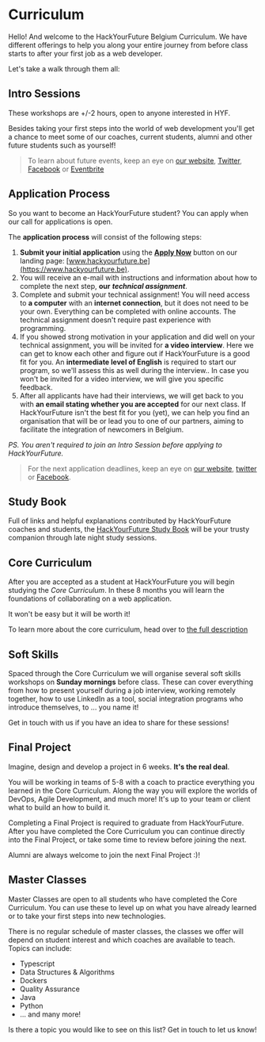 # Curriculum

Hello! And welcome to the HackYourFuture Belgium Curriculum. We have different offerings to help you along your entire journey from before class starts to after your first job as a web developer.

Let's take a walk through them all:

## Intro Sessions

These workshops are +/-2 hours, open to anyone interested in HYF.

Besides taking your first steps into the world of web development you'll get a chance to meet some of our coaches, current students, alumni and other future students such as yourself!

> To learn about future events, keep an eye on [our website](https://hackyourfuture.be), [Twitter](https://twitter.com/HackYFutureBE), [Facebook](https://www.facebook.com/HackYFutureBE/) or [Eventbrite](https://www.eventbrite.be/o/hackyourfuture-belgium-17962288989)

## Application Process

So you want to become an HackYourFuture student? You can apply when our call for applications is open.  
  
The **application process** will consist of the following steps:

1. **Submit your initial application** using the [**Apply Now**](https://hackyourfuture.be/) button on our landing page: [www.hackyourfuture.be](https://www.hackyourfuture.be). 
2. You will receive an e-mail with instructions and information about how to complete the next step, **our** _**technical assignment**_. 
3. Complete and submit your technical assignment! You will need access to **a computer** with an **internet connection**, but it does not need to be your own. Everything can be completed with online accounts. The technical assignment doesn't require past experience with programming. 
4. If you showed strong motivation in your application and did well on your technical assignment, you will be invited for **a video interview**. Here we can get to know each other and figure out if HackYourFuture is a good fit for you. An **intermediate level of English** is required to start our program, so we'll assess this as well during the interview.. In case you won't be invited for a video interview, we will give you specific feedback. 
5. After all applicants have had their interviews, we will get back to you with **an email stating whether you are accepted** for our next class. If HackYourFuture isn't the best fit for you \(yet\), we can help you find an organisation that will be or lead you to one of our partners, aiming to facilitate the integration of newcomers in Belgium.

_PS. You aren't required to join an Intro Session before applying to HackYourFuture._

> For the next application deadlines, keep an eye on [our website](https://hackyourfuture.be), [twitter](https://twitter.com/HackYFutureBE) or [Facebook](https://www.facebook.com/HackYFutureBE/).

## Study Book

Full of links and helpful explanations contributed by HackYourFuture coaches and students, the [HackYourFuture Study Book](https://hackyourfuture.github.io/study) will be your trusty companion through late night study sessions.

## Core Curriculum

After you are accepted as a student at HackYourFuture you will begin studying the _Core Curriculum_. In these 8 months you will learn the foundations of collaborating on a web application.

It won't be easy but it will be worth it!

To learn more about the core curriculum, head over to [the full description](https://home.hackyourfuture.be/curriculum/core)

## Soft Skills

Spaced through the Core Curriculum we will organise several soft skills workshops on **Sunday mornings** before class. These can cover everything from how to present yourself during a job interview, working remotely together, how to use LinkedIn as a tool, social integration programs who introduce themselves, to ... you name it!

Get in touch with us if you have an idea to share for these sessions!

## Final Project

Imagine, design and develop a project in 6 weeks. **It's the real deal**.

You will be working in teams of 5-8 with a coach to practice everything you learned in the Core Curriculum. Along the way you will explore the worlds of DevOps, Agile Development, and much more! It's up to your team or client what to build an how to build it.

Completing a Final Project is required to graduate from HackYourFuture. After you have completed the Core Curriculum you can continue directly into the Final Project, or take some time to review before joining the next.

Alumni are always welcome to join the next Final Project :\)!

## Master Classes

Master Classes are open to all students who have completed the Core Curriculum. You can use these to level up on what you have already learned or to take your first steps into new technologies.

There is no regular schedule of master classes, the classes we offer will depend on student interest and which coaches are available to teach. Topics can include:

* Typescript
* Data Structures & Algorithms
* Dockers
* Quality Assurance
* Java
* Python
* ... and many more!

Is there a topic you would like to see on this list? Get in touch to let us know!

